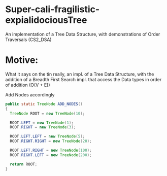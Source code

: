 # Super-cali-fragilistic-expialidociousTree
An implementation of a Tree Data Structure, with demonstrations of Order Traversals (CS2_DSA)

# Motive: 

What it says on the tin really, an impl. of a Tree Data Structure, with the addition of a Breadth First Search impl. that access the Data types in order of addition (O(V + E)) 

Add Nodes accordingly
```java
public static TreeNode ADD_NODES()
{
  TreeNode ROOT = new TreeNode(10);

  ROOT.LEFT = new TreeNode(1);
  ROOT.RIGHT = new TreeNode(3);

  ROOT.LEFT.LEFT = new TreeNode(5);
  ROOT.RIGHT.RIGHT = new TreeNode(20);

  ROOT.LEFT.RIGHT = new TreeNode(100);
  ROOT.RIGHT.LEFT = new TreeNode(200);

  return ROOT;
}
```
